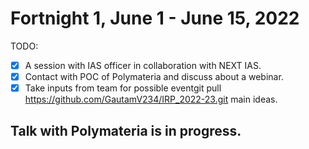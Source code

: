 # Fortnight 1, June 1 - June 15, 2022

TODO: 

* [x] A session with IAS officer in collaboration with NEXT IAS.
* [x] Contact with POC of Polymateria and discuss about a webinar. 
* [x] Take inputs from team for possible eventgit pull https://github.com/GautamV234/IRP_2022-23.git main ideas.

Talk with Polymateria is in progress.
---


